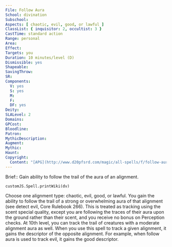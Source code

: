 ```yaml
---
File: Follow Aura
School: divination
Subschool: 
Aspects: [ chaotic, evil, good, or lawful ]
ClassList: { inquisitor: 2, occultist: 3 }
CastTime: standard action
Range: personal
Area: 
Effect: 
Targets: you
Duration: 10 minutes/level (D)
Dismissible: yes
Shapeable: 
SavingThrow: 
SR: 
Components:
  V: yes
  S: yes
  M: 
  F: 
  DF: yes
Deity: 
SLALevel: 2
Domains: 
GPCost: 
Bloodline: 
Patron: 
MythicDescription: 
Augment: 
Mythic: 
Haunt: 
Copyright:
  Content: "[APG](http://www.d20pfsrd.com/magic/all-spells/f/follow-aura)"
---
```

Brief:: Gain ability to follow the trail of the aura of an alignment.

```dataviewjs
customJS.Spell.printWiki(dv)
```

Choose one alignment type: chaotic, evil, good, or lawful. You gain the ability to follow the trail of a strong or overwhelming aura of that alignment (see detect evil, Core Rulebook 266). This is treated as tracking using the scent special quality, except you are following the traces of their aura upon the ground rather than their scent, and you receive no bonus on Perception checks. At 10th level, you can track the trail of creatures with a moderate alignment aura as well.  When you use this spell to track a given alignment, it gains the descriptor of the opposite alignment. For example, when follow aura is used to track evil, it gains the good descriptor.

